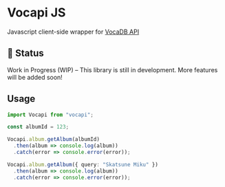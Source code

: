 # Vocapi JS
Javascript client-side wrapper for [VocaDB API](https://vocadb.net/)

## 🚧 Status
Work in Progress (WIP) – This library is still in development. More features will be added soon!


## Usage  
```ts
import Vocapi from "vocapi";

const albumId = 123;

Vocapi.album.getAlbum(albumId)
  .then(album => console.log(album))
  .catch(error => console.error(error));

Vocapi.album.getAlbum({ query: "Skatsune Miku" })
  .then(album => console.log(album))
  .catch(error => console.error(error));
```
